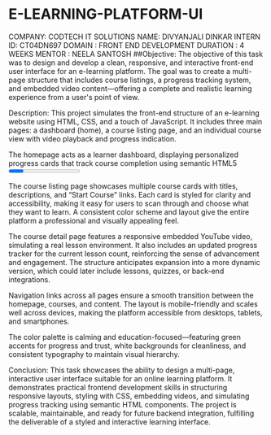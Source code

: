 # E-LEARNING-PLATFORM-UI
COMPANY: CODTECH IT SOLUTIONS
NAME: DIVYANJALI DINKAR
INTERN ID: CT04DN697
DOMAIN : FRONT END DEVELOPMENT
DURATION : 4 WEEKS
MENTOR : NEELA SANTOSH
##Objective:
The objective of this task was to design and develop a clean, responsive, and interactive front-end user interface for an e-learning platform. The goal was to create a multi-page structure that includes course listings, a progress tracking system, and embedded video content—offering a complete and realistic learning experience from a user's point of view.

Description:
This project simulates the front-end structure of an e-learning website using HTML, CSS, and a touch of JavaScript. It includes three main pages: a dashboard (home), a course listing page, and an individual course view with video playback and progress indication.

The homepage acts as a learner dashboard, displaying personalized progress cards that track course completion using semantic HTML5 <progress> bars. Each progress tracker dynamically reflects different completion percentages and presents a clean, user-centered design.

The course listing page showcases multiple course cards with titles, descriptions, and “Start Course” links. Each card is styled for clarity and accessibility, making it easy for users to scan through and choose what they want to learn. A consistent color scheme and layout give the entire platform a professional and visually appealing feel.

The course detail page features a responsive embedded YouTube video, simulating a real lesson environment. It also includes an updated progress tracker for the current lesson count, reinforcing the sense of advancement and engagement. The structure anticipates expansion into a more dynamic version, which could later include lessons, quizzes, or back-end integrations.

Navigation links across all pages ensure a smooth transition between the homepage, courses, and content. The layout is mobile-friendly and scales well across devices, making the platform accessible from desktops, tablets, and smartphones.

The color palette is calming and education-focused—featuring green accents for progress and trust, white backgrounds for cleanliness, and consistent typography to maintain visual hierarchy.

Conclusion:
This task showcases the ability to design a multi-page, interactive user interface suitable for an online learning platform. It demonstrates practical frontend development skills in structuring responsive layouts, styling with CSS, embedding videos, and simulating progress tracking using semantic HTML components. The project is scalable, maintainable, and ready for future backend integration, fulfilling the deliverable of a styled and interactive learning interface.
